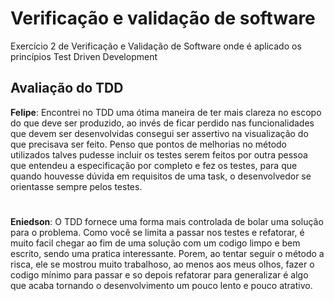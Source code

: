 # Verificação e validação de software
Exercício 2 de Verificação e Validação de Software onde é aplicado os princípios Test Driven Development

## Avaliação do TDD
**Felipe**: Encontrei no TDD uma ótima maneira de ter mais clareza no escopo do que deve ser produzido, ao invés de ficar perdido nas funcionalidades que devem ser desenvolvidas consegui ser assertivo na visualização do que precisava ser feito.
Penso que pontos de melhorias no método utilizados talves pudesse incluir os testes serem feitos por outra pessoa que entendeu a especificação por completo e
fez os testes, para que quando houvesse dúvida em requisitos de uma task, o desenvolvedor se orientasse sempre pelos testes.

#

**Eniedson**: O TDD fornece uma forma mais controlada de bolar uma solução para o problema. Como você se limita a passar nos testes e refatorar, é muito facil chegar ao fim de uma solução com um codigo limpo e bem escrito, sendo uma pratica interessante. Porem, ao tentar seguir o método a risca, ele se mostrou muito trabalhoso, ao menos aos meus olhos, fazer o codigo mínimo para passar e so depois refatorar para generalizar é algo que acaba tornando o desenvolvimento um pouco lento e pouco atrativo.

